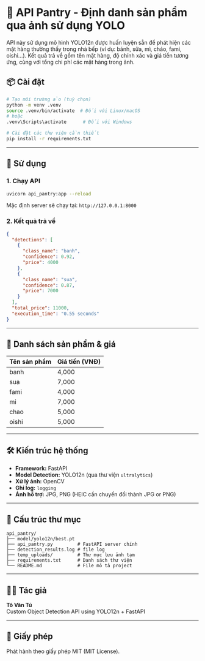# 🥫 API Pantry - Định danh sản phẩm qua ảnh sử dụng YOLO

API này sử dụng mô hình YOLO12n được huấn luyện sẵn để phát hiện các mặt hàng thường thấy trong nhà bếp (ví dụ: bánh, sữa, mì, cháo, fami, oishi...). Kết quả trả về gồm tên mặt hàng, độ chính xác và giá tiền tương ứng, cùng với tổng chi phí các mặt hàng trong ảnh.

## 📦 Cài đặt

```bash
# Tạo môi trường ảo (tuỳ chọn)
python -m venv .venv
source .venv/bin/activate  # Đối với Linux/macOS
# hoặc
.venv\Scripts\activate      # Đối với Windows

# Cài đặt các thư viện cần thiết
pip install -r requirements.txt
```

---

## 📸 Sử dụng

### 1. Chạy API

```bash
uvicorn api_pantry:app --reload
```

Mặc định server sẽ chạy tại: `http://127.0.0.1:8000`

### 2. Kết quả trả về

```json
{
  "detections": [
    {
      "class_name": "banh",
      "confidence": 0.92,
      "price": 4000
    },
    {
      "class_name": "sua",
      "confidence": 0.87,
      "price": 7000
    }
  ],
  "total_price": 11000,
  "execution_time": "0.55 seconds"
}
```

---

## 🧠 Danh sách sản phẩm & giá

| Tên sản phẩm | Giá tiền (VNĐ) |
|--------------|----------------|
| banh         | 4,000          |
| sua          | 7,000          |
| fami         | 4,000          |
| mi           | 7,000          |
| chao         | 5,000          |
| oishi        | 5,000          |

---

## 🛠 Kiến trúc hệ thống

- **Framework:** FastAPI
- **Model Detection:** YOLO12n (qua thư viện `ultralytics`)
- **Xử lý ảnh:** OpenCV
- **Ghi log:** `logging`
- **Ảnh hỗ trợ:** JPG, PNG (HEIC cần chuyển đổi thành JPG or PNG)

---

## 📁 Cấu trúc thư mục

```
api_pantry/
├── model/yolo12n/best.pt
├── api_pantry.py         # FastAPI server chính
├── detection_results.log # file log
├── temp_uploads/         # Thư mục lưu ảnh tạm
├── requirements.txt      # Danh sách thư viện
└── README.md             # File mô tả project
```

---

## 👩‍💻 Tác giả

**Tô Văn Tú**  
Custom Object Detection API using YOLO12n + FastAPI

---

## 📜 Giấy phép

Phát hành theo giấy phép MIT (MIT License).

